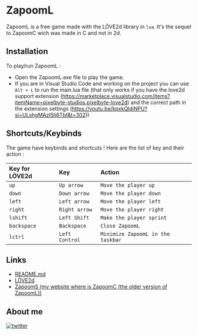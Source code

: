 # ZapoomL

ZapoomL is a free game made with the LÖVE2d library in `lua`.
It's the sequel to ZapoomC wich was made in C and not in 2d.

## Installation

To play/run ZapoomL :
- Open the ZapoomL.exe file to play the game.
- If you are in Visual Studio Code and working on the project you can use `Alt + L` to run the main.lua file (that only works if you have the love2d support extension (https://marketplace.visualstudio.com/items?itemName=pixelbyte-studios.pixelbyte-love2d) and the correct path in the extension settings (https://youtu.be/kpxkQldiNPU?si=ULshgMAzI5Ij6Tbt&t=302))
## Shortcuts/Keybinds

The game have keybinds and shortcuts ! Here are the list of key and their action :

| Key for LÖVE2d       | Key | Action |
| :------------------ | :------------------ | :------------------ |
| `up`   | `Up arrow` | `Move the player up` |
| `down`   | `Down arrow` | `Move the player down` |
| `left`   | `Left arrow` | `Move the player left` |
| `right`   | `Right arrow` | `Move the player right` |
| `lshift`   | `Left Shift` | `Make the player sprint` | /!\ Not working
| `backspace`   | `Backspace` | `Close ZapoomL` |
| `lctrl`   | `Left Control` | `Minimize ZapoomL in the taskbar` |

## Links
- [README.md](https://github.com/moony404/ZapoomL/blob/master/README.md)
- [LÖVE2d](https://love2d.org/)
- [ZapoomS (my website where is ZapoomC (the older version of ZapoomL))](https://moony404.github.io/ZapoomS)
## About me
[![twitter](https://img.shields.io/badge/twitter-1DA1F2?style=for-the-badge&logo=twitter&logoColor=white)](https://twitter.com/@r60airair)
